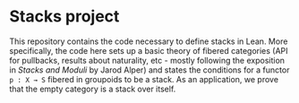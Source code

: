 # Stacks project 

This repository contains the code necessary to define stacks in Lean. More specifically, the code here sets up a basic theory of fibered categories (API for pullbacks, results about naturality, etc - mostly following the exposition in *Stacks and Moduli* by Jarod Alper) and states the conditions for a functor `p : X → S` fibered in groupoids to be a stack. As an application, we prove that the empty category is a stack over itself.



